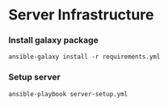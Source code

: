 # Server Infrastructure

### Install galaxy package

```shell
ansible-galaxy install -r requirements.yml
```

### Setup server

```shell
ansible-playbook server-setup.yml
```
